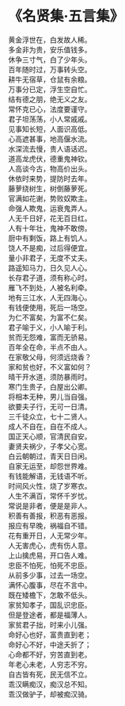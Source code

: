 # 《名贤集·五言集》

<link href="../../css/style.css" rel="stylesheet" type="text/css" />

<div class="poetry">

黄金浮世在，白发故人稀。<br />
多金非为贵，安乐值钱多。<br />
休争三寸气，白了少年头。<br />
百年随时过，万事转头空。<br />
耕牛无宿草，仓鼠有余粮。<br />
万事分已定，浮生空自忙。<br />
结有德之朋，绝无义之友。<br />
常怀克已心，法度要谨守。<br />
君子坦荡荡，小人常戚戚。<br />
见事知长短，人面识高低。<br />
心高遮甚事，地高偃水流。<br />
水深流去慢，贵人语话迟。<br />
道高龙虎伏，德重鬼神钦。<br />
人高谈今古，物高价出头。<br />
休依时来势，提防时去年。<br />
藤萝绕树生，树倒藤萝死。<br />
官满如花谢，势败奴欺主。<br />
命强人欺鬼，运衰鬼弄人。<br />
人无千日好，花无百日红。<br />
人有十年壮，鬼神不敢傍。<br />
厨中有剩饭，路上有饥人。<br />
饶人不是痴，过后得便宜。<br />
量小非君子，无度不丈夫。<br />
路遥知马力，日久见人心。<br />
长存君子道，须有称心时。<br />
雁飞不到处，人被名利牵。<br />
地有三江水，人无四海心。<br />
有钱便使用，死后一场空。<br />
为仁不富矣，为富不仁矣。<br />
君子喻于义，小人喻于利。<br />
贫而无怨难，富而无骄易。<br />
百年全在命，半点不由人。<br />
在家敬父母，何须远烧香？<br />
家和贫也好，不义富如何？<br />
晴干开水道，须防暴雨时。<br />
寒门生贵子，白屋出公卿。<br />
将相本无种，男儿当自强。<br />
欲要夫子行，无可一日清。<br />
三千徒众立，七十二贤人。<br />
成人不自在，自在不成人。<br />
国正天心顺，官清民自安。<br />
妻贤夫祸少，子孝父心宽。<br />
白云朝朝过，青天日日闲。<br />
自家无运至，却怨世界难。<br />
有钱能解语，无钱语不听。<br />
时间风火性，烧了岁寒衣。<br />
人生不满百，常怀千岁忧。<br />
常说是非者，便是是非人。<br />
积善有善报，积恶有恶报。<br />
报应有早晚，祸福自不错。<br />
花有重开日，人无常少年。<br />
人无害虎心，虎有伤人意。<br />
上山擒虎易，开口告人难。<br />
忠臣不怕死，怕死不忠臣。<br />
从前多少事，过去一场空。<br />
满怀心腹事，尽在不言中。<br />
既在矮檐下，怎敢不低头。<br />
家贫知孝子，国乱识忠臣。<br />
但是登途者，都是福薄人。<br />
家贫君子拙，时来小儿强。<br />
命好心也好，富贵直到老；<br />
命好心不好，中途夭折了；<br />
心命都不好，穷苦直到老。<br />
年老心未老，人穷志不穷。<br />
自古皆有死，民无信不立。<br />
乖汉瞒痴汉，痴汉总不知。<br />
乖汉做驴子，却被痴汉骑。<br />

</div>
